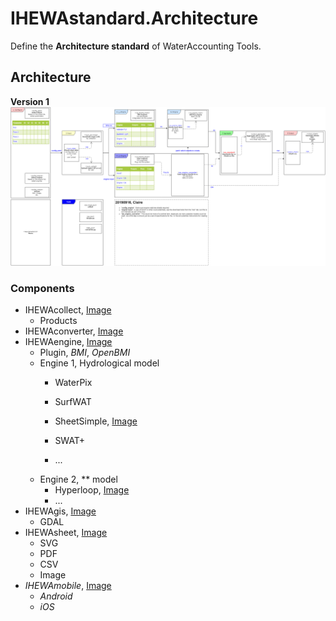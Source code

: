 # IHEWAstandard.Architecture

Define the **Architecture standard** of WaterAccounting Tools.

## Architecture

**Version 1**
![alt text](https://github.com/wateraccounting/IHEWAstandard/raw/master/Architecture/img/v1/Arch.IHEWA.png "IHEWA, Architecture")

### Components

  - IHEWAcollect, [Image](./img/v1/Arch.IHEWAcollect.png)
    - Products
  - IHEWAconverter, [Image](./img/v1/Arch.IHEWAconverter.png)
  - IHEWAengine, [Image](./img/v1/Arch.IHEWAengine.png)
    - Plugin, _BMI_, _OpenBMI_
    - Engine 1, Hydrological model
      - WaterPix
      - SurfWAT
      
      - SheetSimple, [Image](./img/v1/Arch.IHEWAengine.1.SheetSimple.png)
      - SWAT+
      - ...
    - Engine 2, ** model
      - Hyperloop, [Image](./img/v1/Arch.IHEWAengine.2.Hyperloop.png)
      - ...
  - IHEWAgis, [Image](./img/v1/Arch.IHEWAgis.png)
    - GDAL
  - IHEWAsheet, [Image](./img/v1/Arch.IHEWAsheet.png)
    - SVG
    - PDF
    - CSV
    - Image
  - _IHEWAmobile_, [Image](./img/v1/Arch.IHEWAmobile.png)
    - _Android_
    - _iOS_

